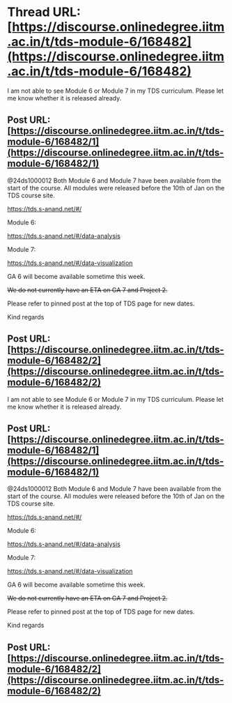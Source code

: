 # Thread URL: [https://discourse.onlinedegree.iitm.ac.in/t/tds-module-6/168482](https://discourse.onlinedegree.iitm.ac.in/t/tds-module-6/168482)

I am not able to see Module 6 or Module 7 in my TDS curriculum. Please let me know whether it is released already.

Post URL: [https://discourse.onlinedegree.iitm.ac.in/t/tds-module-6/168482/1](https://discourse.onlinedegree.iitm.ac.in/t/tds-module-6/168482/1)
---
@24ds1000012 Both Module 6 and Module 7 have been available from the start of the course. All modules were released before the 10th of Jan on the TDS course site.

https://tds.s-anand.net/#/

Module 6:

https://tds.s-anand.net/#/data-analysis

Module 7:

https://tds.s-anand.net/#/data-visualization

GA 6 will become available sometime this week.

~~We do not currently have an ETA on GA 7 and Project 2.~~

Please refer to pinned post at the top of TDS page for new dates.

Kind regards

Post URL: [https://discourse.onlinedegree.iitm.ac.in/t/tds-module-6/168482/2](https://discourse.onlinedegree.iitm.ac.in/t/tds-module-6/168482/2)
---
I am not able to see Module 6 or Module 7 in my TDS curriculum. Please let me know whether it is released already.

Post URL: [https://discourse.onlinedegree.iitm.ac.in/t/tds-module-6/168482/1](https://discourse.onlinedegree.iitm.ac.in/t/tds-module-6/168482/1)
---
@24ds1000012 Both Module 6 and Module 7 have been available from the start of the course. All modules were released before the 10th of Jan on the TDS course site.

https://tds.s-anand.net/#/

Module 6:

https://tds.s-anand.net/#/data-analysis

Module 7:

https://tds.s-anand.net/#/data-visualization

GA 6 will become available sometime this week.

~~We do not currently have an ETA on GA 7 and Project 2.~~

Please refer to pinned post at the top of TDS page for new dates.

Kind regards

Post URL: [https://discourse.onlinedegree.iitm.ac.in/t/tds-module-6/168482/2](https://discourse.onlinedegree.iitm.ac.in/t/tds-module-6/168482/2)
---
